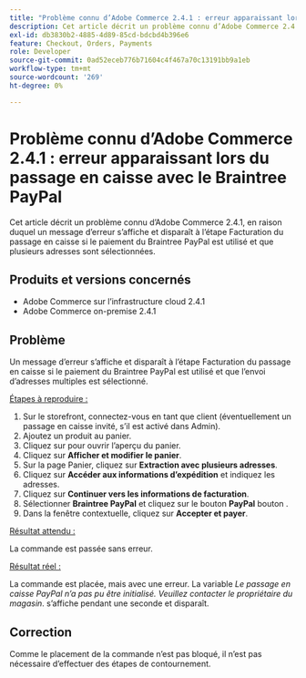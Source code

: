 ```yaml
---
title: "Problème connu d’Adobe Commerce 2.4.1 : erreur apparaissant lors du passage en caisse avec le Braintree PayPal"
description: Cet article décrit un problème connu d’Adobe Commerce 2.4.1, en raison duquel un message d’erreur s’affiche et disparaît à l’étape Facturation du passage en caisse si le paiement du Braintree PayPal est utilisé et que plusieurs adresses sont sélectionnées.
exl-id: db3830b2-4885-4d89-85cd-bdcbd4b396e6
feature: Checkout, Orders, Payments
role: Developer
source-git-commit: 0ad52eceb776b71604c4f467a70c13191bb9a1eb
workflow-type: tm+mt
source-wordcount: '269'
ht-degree: 0%

---
```


# Problème connu d’Adobe Commerce 2.4.1 : erreur apparaissant lors du passage en caisse avec le Braintree PayPal

Cet article décrit un problème connu d’Adobe Commerce 2.4.1, en raison duquel un message d’erreur s’affiche et disparaît à l’étape Facturation du passage en caisse si le paiement du Braintree PayPal est utilisé et que plusieurs adresses sont sélectionnées.

## Produits et versions concernés

* Adobe Commerce sur l’infrastructure cloud 2.4.1
* Adobe Commerce on-premise 2.4.1

## Problème

Un message d’erreur s’affiche et disparaît à l’étape Facturation du passage en caisse si le paiement du Braintree PayPal est utilisé et que l’envoi d’adresses multiples est sélectionné.

<u>Étapes à reproduire :</u>

1. Sur le storefront, connectez-vous en tant que client (éventuellement un passage en caisse invité, s’il est activé dans Admin).
1. Ajoutez un produit au panier.
1. Cliquez sur pour ouvrir l’aperçu du panier.
1. Cliquez sur **Afficher et modifier le panier**.
1. Sur la page Panier, cliquez sur **Extraction avec plusieurs adresses**.
1. Cliquez sur **Accéder aux informations d’expédition** et indiquez les adresses.
1. Cliquez sur **Continuer vers les informations de facturation**.
1. Sélectionner **Braintree PayPal** et cliquez sur le bouton **PayPal** bouton .
1. Dans la fenêtre contextuelle, cliquez sur **Accepter et payer**.

<u>Résultat attendu :</u>

La commande est passée sans erreur.

<u>Résultat réel :</u>

La commande est placée, mais avec une erreur. La variable *Le passage en caisse PayPal n’a pas pu être initialisé. Veuillez contacter le propriétaire du magasin*.  s’affiche pendant une seconde et disparaît.

## Correction

Comme le placement de la commande n’est pas bloqué, il n’est pas nécessaire d’effectuer des étapes de contournement.
